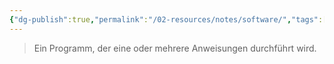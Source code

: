 ```yaml
---
{"dg-publish":true,"permalink":"/02-resources/notes/software/","tags":["informatik"],"updated":"2024-11-08T15:30:07.736+01:00"}
---
```


> Ein Programm, der eine oder mehrere Anweisungen durchführt wird.